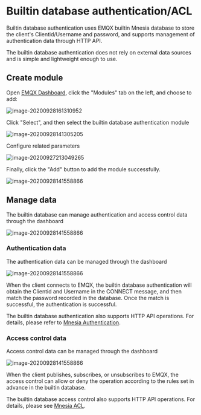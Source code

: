# Builtin database authentication/ACL

Builtin database authentication uses EMQX builtin Mnesia database to store the client's Clientid/Username and password, and supports management of authentication data through HTTP API.

The builtin database authentication does not rely on external data sources and is simple and lightweight enough to use.

## Create module

Open [EMQX Dashboard](http://127.0.0.1:18083/#/modules), click the "Modules" tab on the left, and choose to add:

![image-20200928161310952](./assets/modules.png)

Click "Select", and then select the builtin database authentication module

![image-20200928141305205](./assets/auth_mnesia_1.png)

Configure related parameters

![image-20200927213049265](./assets/auth_mnesia_2.png)

Finally, click the "Add" button to add the module successfully.

![image-20200928141558866](./assets/auth_mnesia_3.png)

## Manage data

The builtin database can manage authentication and access control data through the dashboard

![image-20200928141558866](./assets/auth_mnesia_4.png)

### Authentication data

The authentication data can be managed through the dashboard

![image-20200928141558866](./assets/auth_mnesia_5.png)

When the client connects to EMQX, the builtin database authentication will obtain the Clientid and Username in the CONNECT message, and then match the password recorded in the database. Once the match is successful, the authentication is successful.

The builtin database authentication also supports HTTP API operations. For details, please refer to [Mnesia Authentication](https://docs.emqx.io/en/broker/latest/advanced/auth-mnesia.html).

### Access control data

Access control data can be managed through the dashboard

![image-20200928141558866](./assets/auth_mnesia_6.png)

When the client publishes, subscribes, or unsubscribes to EMQX, the access control can allow or deny the operation according to the rules set in advance in the builtin database.

The builtin database access control also supports HTTP API operations. For details, please see [Mnesia ACL](https://docs.emqx.io/en/broker/latest/advanced/acl-mnesia.html).
